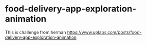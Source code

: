 # food-delivery-app-exploration-animation

This is challenge from herman
https://www.uplabs.com/posts/food-delivery-app-exploration-animation
